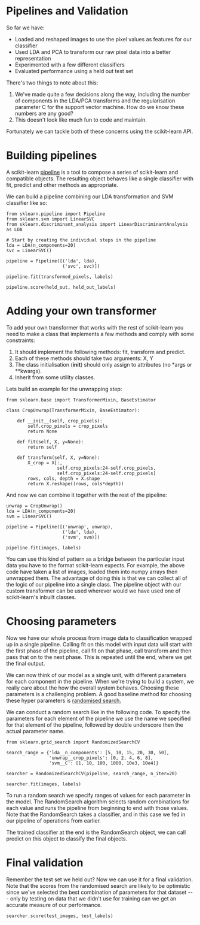 # Pipelines and Validation

So far we have:

- Loaded and reshaped images to use the pixel values as features for our classifier
- Used LDA and PCA to transform our raw pixel data into a better representation
- Experimented with a few different classifiers
- Evaluated performance using a held out test set

There's two things to note about this:

1. We've made quite a few decisions along the way, including the number of components in the LDA/PCA transforms and the regularisation parameter C for the support vector machine. How do we know these numbers are any good?
2. This doesn't look like much fun to code and maintain.

Fortunately we can tackle both of these concerns using the scikit-learn API.


# Building pipelines

A scikit-learn [pipeline](http://scikit-learn.org/stable/modules/generated/sklearn.pipeline.Pipeline.html) is a tool to compose a series of scikit-learn and compatible objects. The resulting object behaves like a single classifier with fit, predict and other methods as appropriate.

We can build a pipeline combining our LDA transformation and SVM classifier like so:

    from sklearn.pipeline import Pipeline
    from sklearn.svm import LinearSVC
    from sklearn.discriminant_analysis import LinearDiscriminantAnalysis as LDA

    # Start by creating the individual steps in the pipeline
    lda = LDA(n_components=20)
    svc = LinearSVC()

    pipeline = Pipeline([('lda', lda),
                         ('svc', svc)])

    pipeline.fit(transformed_pixels, labels)

    pipeline.score(held_out, held_out_labels)


# Adding your own transformer

To add your own transformer that works with the rest of scikit-learn you need to make a class that implements a few methods and comply with some constraints:

1. It should implement the following methods: fit, transform and predict.
2. Each of these methods should take two arguments: X, Y
3. The class initialisation (__init__) should only assign to attributes (no *args or **kwargs).
4. Inherit from some utility classes.

Lets build an example for the unwrapping step:

    from sklearn.base import TransformerMixin, BaseEstimator

    class CropUnwrap(TransformerMixin, BaseEstimator):

        def __init__(self, crop_pixels):
            self.crop_pixels = crop_pixels
            return None

        def fit(self, X, y=None):
            return self

        def transform(self, X, y=None):
            X_crop = X[:, 
                       self.crop_pixels:24-self.crop_pixels, 
                       self.crop_pixels:24-self.crop_pixels]
            rows, cols, depth = X.shape
            return X.reshape((rows, cols*depth))


And now we can combine it together with the rest of the pipeline:
    
    unwrap = CropUnwrap()
    lda = LDA(n_components=20)
    svm = LinearSVC()

    pipeline = Pipeline([('unwrap', unwrap),
                         ('lda', lda),
                         ('svm', svm)])

    pipeline.fit(images, labels)

You can use this kind of pattern as a bridge between the particular input data you have to the format scikit-learn expects. For example, the above code have taken a list of images, loaded them into numpy arrays then unwrapped them. The advantage of doing this is that we can collect all of the logic of our pipeline into a single class. The pipeline object with our custom transformer can be used wherever would we have used one of scikit-learn's inbuilt classes.


# Choosing parameters

Now we have our whole process from image data to classification wrapped up in a single pipeline. Calling fit on this model with input data will start with the first phase of the pipeline, call fit on that phase, call transform and then pass that on to the next phase. This is repeated until the end, where we get the final output.

We can now think of our model as a single unit, with different parameters for each component in the pipeline. When we're trying to build a system, we really care about the how the overall system behaves. Choosing these parameters is a challenging problem. A good baseline method for choosing these hyper parameters is [randomised search.](http://www.jmlr.org/papers/volume13/bergstra12a/bergstra12a.pdf)

We can conduct a random search like in the following code. To specify the parameters for each element of the pipeline we use the name we specified for that element of the pipeline, followed by double underscore then the actual parameter name.

    from sklearn.grid_search import RandomizedSearchCV

    search_range = {'lda__n_components': [5, 10, 15, 20, 30, 50],
                    'unwrap__crop_pixels': [0, 2, 4, 6, 8],
                    'svm__C': [1, 10, 100, 1000, 10e3, 10e4]}

    searcher = RandomizedSearchCV(pipeline, search_range, n_iter=20)

    searcher.fit(images, labels)


To run a random search we specify ranges of values for each parameter in the model. The RandomSearch algorithm selects random combinations for each value and runs the pipeline from beginning to end with those values. Note that the RandomSearch takes a classifier, and in this case we fed in our pipeline of operations from earlier.

The trained classifier at the end is the RandomSearch object, we can call predict on this object to classify the final objects.


# Final validation

Remember the test set we held out? Now we can use it for a final validation. Note that the scores from the randomised search are likely to be optimistic since we've selected the best combination of parameters for that dataset --- only by testing on data that we didn't use for training can we get an accurate measure of our performance. 

    searcher.score(test_images, test_labels)

